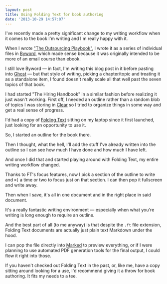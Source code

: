 ```yaml
---
layout: post
title: Using Folding Text for book authoring
date: '2013-10-29 14:57:07'
---
```


I've recently made a pretty significant change to my writing workflow when it comes to the book I'm writing and I'm really happy with it.

When I wrote ["The Outsourcing Playbook"][5613-001], I wrote it as a series of individual files in [Byword][5613-002], which made sense because it was originally intended to be more of an email course than ebook.

I still love Byword — in fact, I'm writing this blog post in it before pasting into [Ghost][5613-003] — but that style of writing, picking a chapter/topic and treating it as a standalone item, I found doesn't really scale all that well past the seven topics of that book.

I had started "The Hiring Handbook" in a similar fashion before realizing it just wasn't working. First off, I needed an outline rather than a random blob of topics I was storing in [Clear][5613-004] so I tried to organize things in some way and get a real sense of progress.

I'd had a copy of [Folding Text][5613-005] sitting on my laptop since it first launched, just looking for an opportunity to use it.

So, I started an outline for the book there.

Then I thought, what the hell, I'll add the stuff I've already written into the outline so I can see how much I have done and how much I have left.

And once I did that and started playing around with Folding Text, my entire writing workflow changed.

Thanks to FT's focus features, now I pick a section of the outline to write and <code>⌘]</code> a time or two to focus just on that section. I can then pop it fullscreen and write away.

Then when I save, it's all in one document and in the right place in said document.

It's a really fantastic writing environment — especially when what you're writing is long enough to require an outline.

And the best part of all (to me anyway) is that despite the <code>.ft</code> file extension, Folding Text documents are actually just plain text Markdown under the hood.

I can pop the file directly into [Marked][5613-006] to preview everything, or if I were planning to use automated PDF generation tools for the final output, I could flow it right into those.

If you haven't checked out Folding Text in the past, or, like me, have a copy sitting around looking for a use, I'd recommend giving it a throw for book authoring. It fits my needs to a tee.


[5613-001]: http://outsourcing.chrisvannoy.com
[5613-002]: http://bywordapp.com/
[5613-003]: https://ghost.org/
[5613-004]: http://www.realmacsoftware.com/clear/
[5613-005]: http://www.foldingtext.com/
[5613-006]: http://markedapp.com/
